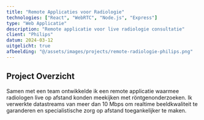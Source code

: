 ```yaml
---
title: "Remote Applicaties voor Radiologie"
technologies: ["React", "WebRTC", "Node.js", "Express"]
type: "Web Applicatie"
description: "Remote applicatie voor live radiologie consultatie"
client: "Philips"
datum: 2024-03-12
uitgelicht: true
afbeelding: "@/assets/images/projects/remote-radiologie-philips.png"
---
```


## Project Overzicht

Samen met een team ontwikkelde ik een remote applicatie waarmee radiologen live op afstand konden meekijken met röntgenonderzoeken. Ik verwerkte datastreams van meer dan 10 Mbps om realtime beeldkwaliteit te garanderen en specialistische zorg op afstand toegankelijker te maken.
